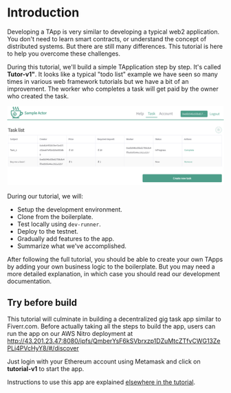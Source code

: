 # Introduction

Developing a TApp is very similar to developing a typical web2 application. You don't need to learn smart contracts, or understand the concept of distributed systems. But there are still many differences. This tutorial is here to help you overcome these challenges. 

During this tutorial, we'll build a simple TApplication step by step. It's called **Tutor-v1"**. It looks like a typical "todo list" example we have seen so many times in various web framework tutorials but we have a bit of an improvement. The worker who completes a task will get paid by the owner who created the task. 

![Pasted image 20230319210108.png](../../../Pasted%20image%2020230319210108.png)

During our tutorial, we will:

* Setup the development environment. 
* Clone from the boilerplate. 
* Test locally using `dev-runner`.
* Deploy to the testnet.
* Gradually add features to the app.
* Summarize what we've accomplished.

After following the full tutorial, you should be able to create your own TApps by adding your own business logic to the boilerplate. But you may need a more detailed explanation, in which case you should read our development documentation.

## Try before build

This tutorial will culminate in building a decentralized gig task app similar to Fiverr.com. Before actually taking all the steps to build the app, users can run the app on our AWS Nitro deployment at http://43.201.23.47:8080/ipfs/QmberYsF6kSVbrxzp1DZuMtcZTfvCWG13ZePLi4PVcHyY8/#/discover

Just login with your Ethereum account using Metamask and click on **tutorial-v1** to start the app.

Instructions to use this app are explained [elsewhere in the tutorial](020_tutorial/060_reward_fund_transfer/README.md).
